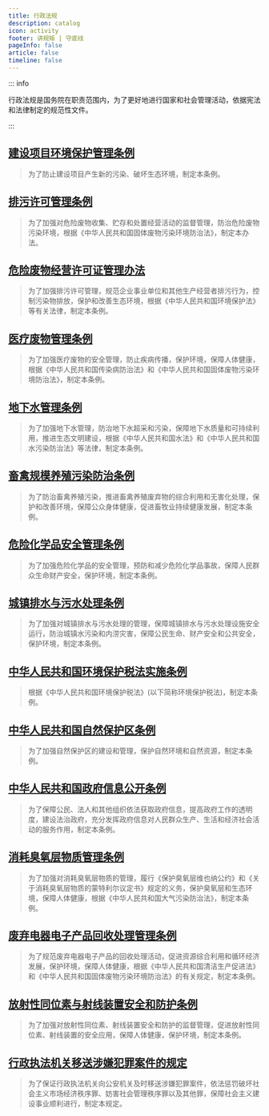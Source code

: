 ```yaml
---
title: 行政法规
description: catalog
icon: activity
footer: 讲规矩 | 守底线
pageInfo: false
article: false
timeline: false
---
```


::: info

行政法规是国务院在职责范围内，为了更好地进行国家和社会管理活动，依据宪法和法律制定的规范性文件。

:::

## [建设项目环境保护管理条例](/posts/P2/jsxmhjbhgltl)

<Badge text="有效" type="tip" /><Badge text="2017/07/16施行" type="info" /><Badge text="国务院" type="danger" />

>为了防止建设项目产生新的污染、破坏生态环境，制定本条例。

## [排污许可管理条例](/posts/P2/pwxkgltl)

<Badge text="有效" type="tip" /><Badge text="2021/03/01施行" type="info" /><Badge text="国务院" type="danger" />

>为了加强对危险废物收集、贮存和处置经营活动的监督管理，防治危险废物污染环境，根据《中华人民共和国固体废物污染环境防治法》，制定本办法。

## [危险废物经营许可证管理办法](/posts/P2/wxfwjyxkzglbf)

<Badge text="有效" type="tip" /><Badge text="2016/02/06施行" type="info" /><Badge text="国务院" type="danger" />

>为了加强排污许可管理，规范企业事业单位和其他生产经营者排污行为，控制污染物排放，保护和改善生态环境，根据《中华人民共和国环境保护法》等有关法律，制定本条例。

## [医疗废物管理条例](/posts/P2/ylfwgltl)

<Badge text="有效" type="tip" /><Badge text="2011/01/08施行" type="info" /><Badge text="国务院" type="danger" />

>为了加强医疗废物的安全管理，防止疾病传播，保护环境，保障人体健康，根据《中华人民共和国传染病防治法》和《中华人民共和国固体废物污染环境防治法》，制定本条例。

## [地下水管理条例](/posts/P2/dxsgltl)

<Badge text="有效" type="tip" /><Badge text="2021/12/01施行" type="info" /><Badge text="国务院" type="danger" />

>为了加强地下水管理，防治地下水超采和污染，保障地下水质量和可持续利用，推进生态文明建设，根据《中华人民共和国水法》和《中华人民共和国水污染防治法》等法律，制定本条例。

## [畜禽规模养殖污染防治条例](/posts/P2/qxgmyzwrfztl)

<Badge text="有效" type="tip" /><Badge text="2014/01/01施行" type="info" /><Badge text="国务院" type="danger" />

>为了防治畜禽养殖污染，推进畜禽养殖废弃物的综合利用和无害化处理，保护和改善环境，保障公众身体健康，促进畜牧业持续健康发展，制定本条例。

## [危险化学品安全管理条例](/posts/P2/wxhxpaqgltl)

<Badge text="有效" type="tip" /><Badge text="2011/12/01施行" type="info" /><Badge text="国务院" type="danger" />

>为了加强危险化学品的安全管理，预防和减少危险化学品事故，保障人民群众生命财产安全，保护环境，制定本条例。

## [城镇排水与污水处理条例](/posts/P2/czpsywscltl)

<Badge text="有效" type="tip" /><Badge text="2014/01/01施行" type="info" /><Badge text="国务院" type="danger" />

>为了加强对城镇排水与污水处理的管理，保障城镇排水与污水处理设施安全运行，防治城镇水污染和内涝灾害，保障公民生命、财产安全和公共安全，保护环境，制定本条例。

## [中华人民共和国环境保护税法实施条例](/posts/P2/zhrmghghjbhsfsstl)

<Badge text="有效" type="tip" /><Badge text="2018/01/01施行" type="info" /><Badge text="国务院" type="danger" />

>根据《中华人民共和国环境保护税法》(以下简称环境保护税法)，制定本条例。

## [中华人民共和国自然保护区条例](/posts/P2/zhrmghgzrbhqtl)

<Badge text="有效" type="tip" /><Badge text="1994/12/01施行" type="info" /><Badge text="国务院" type="danger" />

>为了加强自然保护区的建设和管理，保护自然环境和自然资源，制定本条例。

## [中华人民共和国政府信息公开条例](/posts/P2/zhrmghgzfxxgktl)

<Badge text="有效" type="tip" /><Badge text="2019/05/15施行" type="info" /><Badge text="国务院" type="danger" />

>为了保障公民、法人和其他组织依法获取政府信息，提高政府工作的透明度，建设法治政府，充分发挥政府信息对人民群众生产、生活和经济社会活动的服务作用，制定本条例。

## [消耗臭氧层物质管理条例](/posts/P2/xhcycwzgltl)

<Badge text="有效" type="tip" /><Badge text="2010/06/01施行" type="info" /><Badge text="国务院" type="danger" />

>为了加强对消耗臭氧层物质的管理，履行《保护臭氧层维也纳公约》和《关于消耗臭氧层物质的蒙特利尔议定书》规定的义务，保护臭氧层和生态环境，保障人体健康，根据《中华人民共和国大气污染防治法》，制定本条例。

## [废弃电器电子产品回收处理管理条例](/posts/P2/fqdqdzcphsclgltl)

<Badge text="有效" type="tip" /><Badge text="2011/01/01施行" type="info" /><Badge text="国务院" type="danger" />

>为了规范废弃电器电子产品的回收处理活动，促进资源综合利用和循环经济发展，保护环境，保障人体健康，根据《中华人民共和国清洁生产促进法》和《中华人民共和国固体废物污染环境防治法》的有关规定，制定本条例。

## [放射性同位素与射线装置安全和防护条例](/posts/P2/fsxtwsysxzzaqhfhtl)

<Badge text="有效" type="tip" /><Badge text="2005/12/01施行" type="info" /><Badge text="国务院" type="danger" />

>为了加强对放射性同位素、射线装置安全和防护的监督管理，促进放射性同位素、射线装置的安全应用，保障人体健康，保护环境，制定本条例。

## [行政执法机关移送涉嫌犯罪案件的规定](/posts/P2/xzzfjgyssxfzajdgd)

<Badge text="有效" type="tip" /><Badge text="2020/08/07施行" type="info" /><Badge text="国务院" type="danger" />

>为了保证行政执法机关向公安机关及时移送涉嫌犯罪案件，依法惩罚破坏社会主义市场经济秩序罪、妨害社会管理秩序罪以及其他罪，保障社会主义建设事业顺利进行，制定本规定。